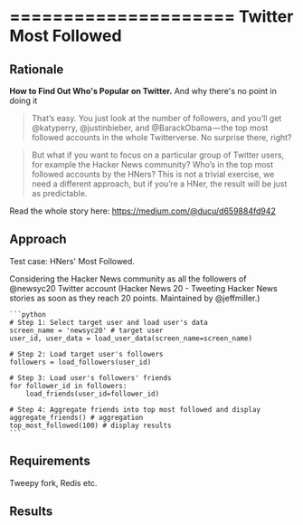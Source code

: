 =====================
Twitter Most Followed
=====================

Rationale
---------

**How to Find Out Who's Popular on Twitter.** And why there's no point in doing it

> That’s easy. You just look at the number of followers, and you’ll get @katyperry, @justinbieber, and @BarackObama — the top most followed accounts in the whole Twitterverse. No surprise there, right?

> But what if you want to focus on a particular group of Twitter users, for example the Hacker News community? Who’s in the top most followed accounts by the HNers? This is not a trivial exercise, we need a different approach, but if you’re a HNer, the result will be just as predictable.

Read the whole story here: https://medium.com/@ducu/d659884fd942


Approach
--------

Test case: HNers' Most Followed. 

Considering the Hacker News community as all the followers of @newsyc20 Twitter account (Hacker News 20 - Tweeting Hacker News stories as soon as they reach 20 points. Maintained by @jeffmiller.)

	```python
	# Step 1: Select target user and load user's data
	screen_name = 'newsyc20' # target user
	user_id, user_data = load_user_data(screen_name=screen_name)

	# Step 2: Load target user's followers
	followers = load_followers(user_id)
	
	# Step 3: Load user's followers' friends
	for follower_id in followers:
		load_friends(user_id=follower_id)

	# Step 4: Aggregate friends into top most followed and display
	aggregate_friends() # aggregation
	top_most_followed(100) # display results
	```


Requirements
------------

Tweepy fork, Redis etc.


Results
-------



